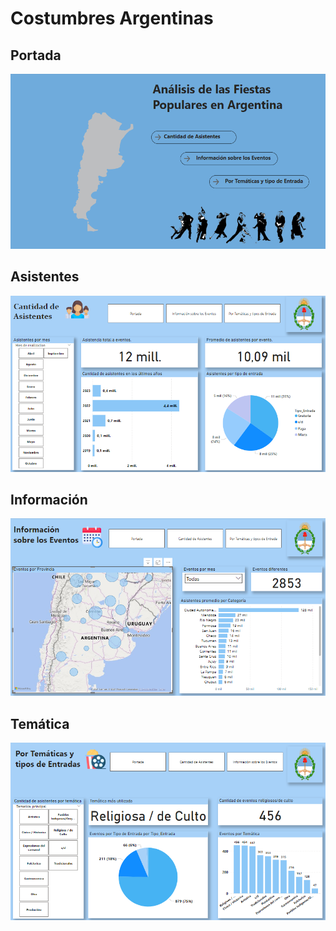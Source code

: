 # Costumbres Argentinas

## Portada
![Portada](./Portada.png)

## Asistentes
![Asistentes](./Asistentes.png)

## Información
![Informacion](./Informacion.png)

## Temática
![Tematica](./Tematica.png)
